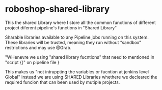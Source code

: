 # roboshop-shared-library

This the shared Library where I store all the common functions of different project diferent pipeline's functions in "Shared Library"

Sharable libraries available to any Pipeline jobs running on this system. These libraries will be trusted, meaning they run without “sandbox” restrictions and may use @Grab.

"WHenevre we using "shared library fucntions" that need to mentioned in "script {}" on pipeline file
}

This makes us "not intruppting the variables or fucntion at jenkins level Global"
Instead we are using SHARED Libraries whethere we decleared the required funcion that can been used by mutiple projects.
